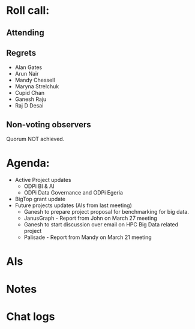 # Roll call:

## Attending

## Regrets
* Alan Gates
* Arun Nair
* Mandy Chessell
* Maryna Strelchuk
* Cupid Chan
* Ganesh Raju
* Raj D Desai

## Non-voting observers

Quorum NOT achieved.

# Agenda:

* Active Project updates
  * ODPi BI & AI
  * ODPi Data Governance and ODPi Egeria
* BigTop grant update
* Future projects updates (AIs from last meeting)
  * Ganesh to prepare project proposal for benchmarking for big data.
  * JanusGraph - Report from John on March 27 meeting
  * Ganesh to start discussion over email on HPC Big Data related project
  * Palisade - Report from Mandy on March 21 meeting

# AIs

# Notes

# Chat logs
